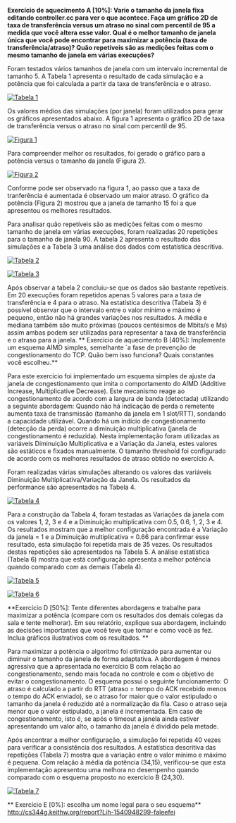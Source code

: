 
 **Exercício de aquecimento A [10%]: Varie o tamanho da janela fixa editando controller.cc para ver o que acontece. Faça um gráfico 2D de taxa de transferência versus um atraso no sinal com percentil de 95 a medida que você altera esse valor. Qual é o melhor tamanho de janela única que você pode encontrar para maximizar a potência (taxa de transferência/atraso)? Quão repetíveis são as medições feitas com o mesmo tamanho de janela em várias execuções?**

Foram testados vários tamanhos de janela com um intervalo incremental de tamanho 5. A Tabela 1 apresenta o resultado de cada simulação e a potência que foi calculada a partir da taxa de transferência e o atraso.


[![Tabela 1](https://image.ibb.co/eZRoV0/Tabela1.jpg "Tabela 1")](https://image.ibb.co/eZRoV0/Tabela1.jpg "Tabela 1")


Os valores médios das simulações (por janela) foram utilizados para gerar os gráficos apresentados abaixo. A figura 1 apresenta o gráfico 2D de taxa de transferência versus o atraso no sinal com percentil de 95.

[![Figura 1](https://image.ibb.co/dJZaA0/figura1.jpg "Figura 1")](https://image.ibb.co/dJZaA0/figura1.jpg "Figura 1")

Para compreender melhor os resultados, foi gerado o gráfico  para a potência versus o tamanho da janela (Figura 2).

[![Figura 2](https://image.ibb.co/hEm8xf/figura2.jpg "Figura 2")](https://image.ibb.co/hEm8xf/figura2.jpg "Figura 2")

Conforme pode ser observado na figura 1, ao passo que a taxa de tranferência é aumentada é observado um maior atraso. O gráfico da potência (Figura 2) mostrou que a janela de tamanho 15 foi a que apresentou os melhores resultados.	

Para analisar quão repetíveis são as medições feitas com o mesmo tamanho de janela em várias execuções, foram realizadas 20 repetições para o tamanho de janela 90. A tabela 2 apresenta o resultado das simulações e a Tabela 3 uma análise dos dados com estatística descritiva.

[![Tabela 2](https://image.ibb.co/cmJriL/Tabela2.jpg "Tabela 2")](https://image.ibb.co/cmJriL/Tabela2.jpg "Tabela 2")

[![Tabela 3](https://image.ibb.co/jzA43L/Tabela3.jpg "Tabela 3")](https://image.ibb.co/jzA43L/Tabela3.jpg "Tabela 3")

Após observar a tabela 2 concluiu-se que os dados são bastante repetíveis. Em 20 execuções foram repetidos apenas 5 valores para a taxa de transferência e 4 para o atraso. Na estatística descritiva (Tabela 3) é possível observar que o intervalo entre o valor mínimo e máximo é pequeno, então não há grandes variações nos resultados. A média e mediana também são muito próximas (poucos centésimos de Mbits/s e Ms) assim ambas podem ser utilizadas para representar a taxa de transferência e o atraso para a janela.
**
Exercício de aquecimento B [40%]: Implemente um esquema AIMD simples, semelhante `a fase de prevenção de congestionamento do TCP. Quão bem isso funciona? Quais constantes você escolheu.**

Para este exercício foi implementado um esquema simples de ajuste da janela de congestionamento que imita o comportamento do AIMD (Additive Increase, Multiplicative Decrease). Este mecanismo reage ao congestionamento de acordo com a largura de banda (detectada) utilizando a seguinte abordagem: Quando não há indicação de perda o remetente aumenta taxa de transmissão (tamanho da janela em 1 slot/RTT), sondando a capacidade utilizável. Quando há um indício de congestionamento (detecção da perda) ocorre a diminuição multiplicativa (janela de congestionamento é reduzida). Nesta implementação foram utilizadas as variáveis Diminuição Multiplicativa e a Variação da Janela, estes valores são estáticos e fixados manualmente. O tamanho threshold foi configurado de acordo com os melhores resultados de atraso obtido no exercício A.

Foram realizadas várias simulações alterando os valores das variáveis Diminuição Multiplicativa/Variação da Janela. Os resultados da performance são apresentados na Tabela 4. 

[![Tabela 4](https://image.ibb.co/c3GNq0/Tabela4.jpg "Tabela 4")](https://image.ibb.co/c3GNq0/Tabela4.jpg "Tabela 4")

Para a construção da Tabela 4, foram testadas as Variações da janela com os valores 1, 2, 3 e 4 e a Diminuição multiplicativa com 0.5, 0.6, 1, 2, 3 e 4. Os resultados mostram que a melhor configuração encontrada é a Variação da janela = 1 e a Diminuição multiplicativa = 0.66 para confirmar esse resultado, esta simulação foi repetida mais de 35 vezes. Os resultados destas repetições são apresentados na Tabela 5. A análise estatística (Tabela 6) mostra que está configuração apresenta a melhor potência quando comparado com as demais (Tabela 4).

[![Tabela 5](https://image.ibb.co/e7V43L/Tabela5.jpg "Tabela 5")](https://image.ibb.co/e7V43L/Tabela5.jpg "Tabela 5")

[![Tabela 6](https://image.ibb.co/fJi2q0/Tabela6.jpg "Tabela 6")](https://image.ibb.co/fJi2q0/Tabela6.jpg "Tabela 6")

**Exercício D [50%]: Tente diferentes abordagens e trabalhe para maximizar a potência (compare com os resultados dos demais colegas da sala e tente melhorar). Em seu relatório, explique sua abordagem, incluindo as decisões importantes que você teve que tomar e como você as fez. Inclua gráficos ilustrativos com os resultados. **

Para maximizar a potência o algoritmo foi otimizado para aumentar ou diminuir o tamanho da janela de forma adaptativa. A abordagem é menos agressiva que a apresentada no exercício B com relação ao congestionamento, sendo mais focada no controle e com o objetivo de evitar o congestionamento.  O esquema possui o seguinte funcionamento:  O atraso é calculado a partir do RTT (atraso = tempo do ACK recebido menos o tempo do ACK enviado), se o atraso for maior que o valor estipulado o tamanho da janela é reduzido até a normalização da fila. Caso o atraso seja menor que o valor estipulado, a janela é incrementada.  Em caso de congestionamento, isto é, se após o timeout a janela ainda estiver apresentando um valor alto, o tamanho da janela é dividido pela metade. 

Após encontrar a melhor configuração, a simulação foi repetida 40 vezes para verificar a consistência dos resultados. A estatística descritiva das repetições (Tabela 7) mostra que a variação entre o valor mínimo e máximo é pequena. Com relação à média da potência (34,15), verificou-se que esta implementação apresentou uma melhora no desempenho quando comparado com o esquema proposto no exercício B (24,30).

[![Tabela 7](https://image.ibb.co/mqHj3L/Tabela7.jpg "Tabela 7")](https://image.ibb.co/mqHj3L/Tabela7.jpg "Tabela 7")

**
Exercício E [0%]: escolha um nome legal para o seu esquema**
http://cs344g.keithw.org/report?Lih-1540948299-faleefei
